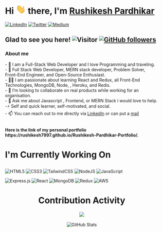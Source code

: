 

# Hi <img src="https://raw.githubusercontent.com/ABSphreak/ABSphreak/master/gifs/Hi.gif" width="33"> there, I'm <span style="color: #447ED5">[Rushikesh Pardhikar](https://rushikesh7997.github.io/Rushikesh-Pardhikar-Portfolio/)</span>

[![LinkedIn](https://img.shields.io/badge/LinkedIn-0077B5?style=for-the-badge&logo=linkedin&logoColor=white)](https://in.linkedin.com/in/rushikesh-pardhikar) [![Twitter](https://img.shields.io/badge/Twitter-1DA1F2?style=for-the-badge&logo=twitter&logoColor=white)](https://twitter.com/Rushikeshpardh7?s=09) [![Medium](https://img.shields.io/badge/Medium-12100E?style=for-the-badge&logo=medium&logoColor=white)](https://medium.com/me/stories/public)

## Glad to see you here! ![Visitor](https://visitor-badge.laobi.icu/badge?page_id=Rushikesh7997.Clone-Pluralsight) [![GitHub followers](https://img.shields.io/github/followers/Rushikesh7997.svg?style=social&label=Follow&maxAge=2592000)](https://github.com/Rushikesh7997?tab=followers)



<h3>About me</h1>
- 🔭 I am a Full-Stack Web Developer and I love Programming and traveling.<br>
- 🌱 Full Stack Web Developer, MERN stack developer, Problem Solver, Front-End Engineer, and Open-Source Enthusiast.<br>
- 👨‍💻 I am passionate about learning React and Redux, all Front-End Technologies, MongoDB, Node, , Heroku, and Redis.<br>
- 👯 I’m looking to collaborate on real products while working for an organisation.<br>
- 💬 Ask me about Javascript , Frontend, or MERN Stack i would love to help.<br>
-⚡ Self and quick learner, self-motivated, and social.<br>
- 📫 You can reach out to me directly via <a href="https://in.linkedin.com/in/rushikesh-pardhikar">LinkedIn</a> or can put a <a href="mailto:pardhikar26@gmail.com">mail</a>
<br>
<br>

<p>
    <strong>
        Here is the link of my personal portfolio https://rushikesh7997.github.io/Rushikesh-Pardhikar-Portfolio/.
    </strong>
</p>




# I'm Currently Working On

## 

![HTML5](https://img.shields.io/badge/html5-%23E34F26.svg?style=for-the-badge&logo=html5&logoColor=white) ![CSS3](https://img.shields.io/badge/css3-%231572B6.svg?style=for-the-badge&logo=css3&logoColor=white) ![TailwindCSS](https://img.shields.io/badge/tailwindcss-%2338B2AC.svg?style=for-the-badge&logo=tailwind-css&logoColor=white) ![NodeJS](https://img.shields.io/badge/node.js-6DA55F?style=for-the-badge&logo=node.js&logoColor=white) ![JavaScript](https://img.shields.io/badge/javascript-%23323330.svg?style=for-the-badge&logo=javascript&logoColor=%23F7DF1E)

![Express.js](https://img.shields.io/badge/express.js-%23404d59.svg?style=for-the-badge&logo=express&logoColor=%2361DAFB) ![React](https://img.shields.io/badge/react-%2320232a.svg?style=for-the-badge&logo=react&logoColor=%2361DAFB) ![MongoDB](https://img.shields.io/badge/MongoDB-%234ea94b.svg?style=for-the-badge&logo=mongodb&logoColor=white) ![Redux](https://img.shields.io/badge/redux-%23593d88.svg?style=for-the-badge&logo=redux&logoColor=white) ![AWS](https://img.shields.io/badge/AWS-%23FF9900.svg?style=for-the-badge&logo=amazon-aws&logoColor=white)


 


 <div align=center>
        <h1>Contribution Activity</h1>
        <img align="center" src="https://github-readme-stats.vercel.app/api/top-langs/?username=Rushikesh7997&title_color=6FDA44&text_color=FFFFFF&show_icons=true&icon_color=6FDA44&include_all_commits=true&count_private=true&theme=dark"><br><br>
        <img src="https://github-readme-stats.vercel.app/api?username=Rushikesh7997&title_color=6FDA44&text_color=FFFFFF&show_icons=true&icon_color=6FDA44&include_all_commits=true&count_private=true&theme=dark" alt="GitHub Stats" height="200" />
    </div>
</div>
 <!--
#### Contribution Graph
[![Rushikesh Pardhikar github activity graph](https://activity-graph.herokuapp.com/graph?username=Rushikesh7997&theme=react-dark)](https://github.com/MrBlueBird2/github-readme-activity-graph)
  -->





